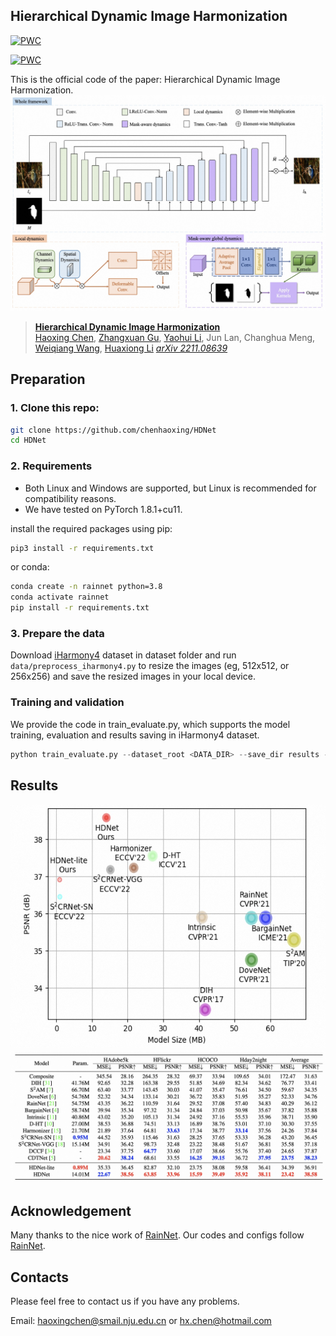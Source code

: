 ## Hierarchical Dynamic Image Harmonization

[![PWC](https://img.shields.io/endpoint.svg?url=https://paperswithcode.com/badge/hierarchical-dynamic-image-harmonization/image-harmonization-on-iharmony4)](https://paperswithcode.com/sota/image-harmonization-on-iharmony4?p=hierarchical-dynamic-image-harmonization)

[![PWC](https://img.shields.io/endpoint.svg?url=https://paperswithcode.com/badge/hierarchical-dynamic-image-harmonization/image-harmonization-on-hadobe5k-1024-times)](https://paperswithcode.com/sota/image-harmonization-on-hadobe5k-1024-times?p=hierarchical-dynamic-image-harmonization)


This is the official code of the paper: Hierarchical Dynamic Image Harmonization.
![](Doc/hdnet.png)
> [**Hierarchical Dynamic Image Harmonization**](https://arxiv.org/abs/2212.02773)               
> [Haoxing Chen](https://scholar.google.com/citations?hl=zh-CN&pli=1&user=BnS7HzAAAAAJ), [Zhangxuan Gu](https://scholar.google.com/citations?user=Wkp3s68AAAAJ&hl=zh-CN&oi=ao), [Yaohui Li](https://scholar.google.com/citations?user=pC2kmQoAAAAJ&hl=zh-CN), Jun Lan, Changhua Meng, [Weiqiang Wang](https://scholar.google.com/citations?hl=zh-CN&user=yZ5iffAAAAAJ), [Huaxiong Li](https://scholar.google.com/citations?user=AC-EDw0AAAAJ&hl=zh-CN) 
> *[arXiv 2211.08639](https://arxiv.org/abs/2211.08639)*  

## Preparation
### 1. Clone this repo:
```bash
git clone https://github.com/chenhaoxing/HDNet
cd HDNet
```

### 2. Requirements
* Both Linux and Windows are supported, but Linux is recommended for compatibility reasons.
* We have tested on PyTorch 1.8.1+cu11. 

install the required packages using pip: 
```bash
pip3 install -r requirements.txt
```
or conda:
```bash
conda create -n rainnet python=3.8
conda activate rainnet
pip install -r requirements.txt
```
### 3. Prepare the data
Download [iHarmony4](https://github.com/bcmi/Image-Harmonization-Dataset-iHarmony4) dataset in dataset folder and run  `data/preprocess_iharmony4.py` to resize the images (eg, 512x512, or 256x256) and save the resized images in your local device. 

### Training and validation
We provide the code in train_evaluate.py, which supports the model training, evaluation and results saving in iHarmony4 dataset.
```python
python train_evaluate.py --dataset_root <DATA_DIR> --save_dir results --batch_size 12 --device cuda 
```

## Results
![](Doc/result1.png)
![](Doc/result2.png)

## Acknowledgement
Many thanks to the nice work of  [RainNet](https://github.com/junleen/RainNet). Our codes and configs follow [RainNet](https://github.com/junleen/RainNet).

## Contacts
Please feel free to contact us if you have any problems.

Email: [haoxingchen@smail.nju.edu.cn](haoxingchen@smail.nju.edu.cn) or [hx.chen@hotmail.com](chen@hotmail.com)
